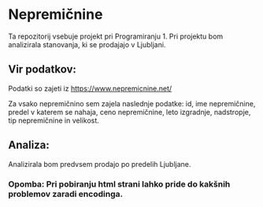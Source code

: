 # Nepremičnine

Ta repozitorij vsebuje projekt pri Programiranju 1. Pri projektu bom analizirala stanovanja, ki se prodajajo v Ljubljani.

## Vir podatkov:

Podatki so zajeti iz  https://www.nepremicnine.net/

Za vsako nepremičnino sem zajela naslednje podatke:
id, ime nepremičnine, predel v katerem se nahaja, ceno nepremičnine, leto izgradnje, nadstropje, tip nepremičnine in velikost.

## Analiza:

Analizirala bom predvsem prodajo po predelih Ljubljane.

### Opomba: Pri pobiranju html strani lahko pride do kakšnih problemov zaradi encodinga.
